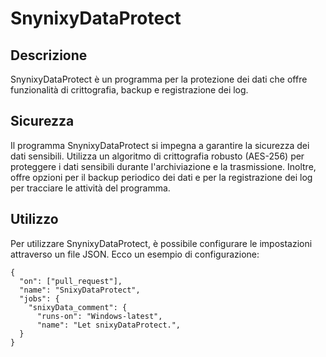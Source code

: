 # SnynixyDataProtect

## Descrizione
SnynixyDataProtect è un programma per la protezione dei dati che offre funzionalità di crittografia, backup e registrazione dei log.

## Sicurezza
Il programma SnynixyDataProtect si impegna a garantire la sicurezza dei dati sensibili. Utilizza un algoritmo di crittografia robusto (AES-256) per proteggere i dati sensibili durante l'archiviazione e la trasmissione. Inoltre, offre opzioni per il backup periodico dei dati e per la registrazione dei log per tracciare le attività del programma.

## Utilizzo
Per utilizzare SnynixyDataProtect, è possibile configurare le impostazioni attraverso un file JSON. Ecco un esempio di configurazione:

```
{
  "on": ["pull_request"],
  "name": "SnixyDataProtect",
  "jobs": {
    "snixyData_comment": {
      "runs-on": "Windows-latest",
      "name": "Let snixyDataProtect.",
  }
}
